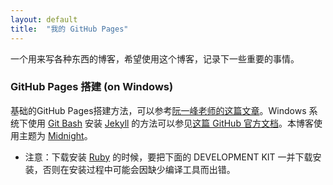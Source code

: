 ```yaml
---
layout: default
title:  "我的 GitHub Pages"
---
```


一个用来写各种东西的博客，希望使用这个博客，记录下一些重要的事情。

### GitHub Pages 搭建 (on Windows)

基础的GitHub Pages搭建方法，可以参考[阮一峰老师的这篇文章](http://www.ruanyifeng.com/blog/2012/08/blogging_with_jekyll.html)。Windows 系统下使用 [Git Bash](https://git-scm.com/downloads) 安装 [Jekyll](https://jekyllcn.com/) 的方法可以参见[这篇 GitHub 官方文档](https://help.github.com/articles/using-jekyll-as-a-static-site-generator-with-github-pages/)。本博客使用主题为 [Midnight](https://github.com/pages-themes/midnight)。


*   注意：下载安装 [Ruby](https://rubyinstaller.org/downloads/) 的时候，要把下面的 DEVELOPMENT KIT 一并下载安装，否则在安装过程中可能会因缺少编译工具而出错。





